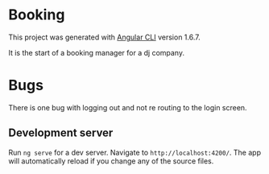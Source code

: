 # Booking

This project was generated with [Angular CLI](https://github.com/angular/angular-cli) version 1.6.7.

It is the start of a booking manager for a dj company.

# Bugs 
There is one bug with logging out and not re routing to the login screen. 

## Development server

Run `ng serve` for a dev server. Navigate to `http://localhost:4200/`. The app will automatically reload if you change any of the source files.

